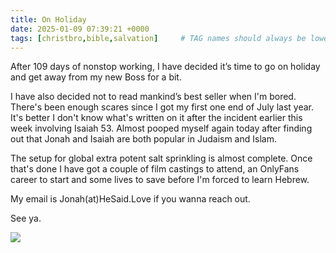 ```yaml
---
title: On Holiday
date: 2025-01-09 07:39:21 +0000
tags: [christbro,bible,salvation]     # TAG names should always be lowercase
---
```


After 109 days of nonstop working, I have decided it’s time to go on holiday and get away from my new Boss for a bit.

I have also decided not to read mankind’s best seller when I'm bored. There's been enough scares since I got my first one end of July last year. It's better I don't know what's written on it after the incident earlier this week involving Isaiah 53. Almost pooped myself again today after finding out that Jonah and Isaiah are both popular in Judaism and Islam.

The setup for global extra potent salt sprinkling is almost complete. Once that's done I have got a couple of film castings to attend, an OnlyFans career to start and some lives to save before I'm forced to learn Hebrew.

My email is Jonah(at)HeSaid.Love if you wanna reach out.

See ya.

![](/XNpVY3Ezm5B5148J.jpeg)